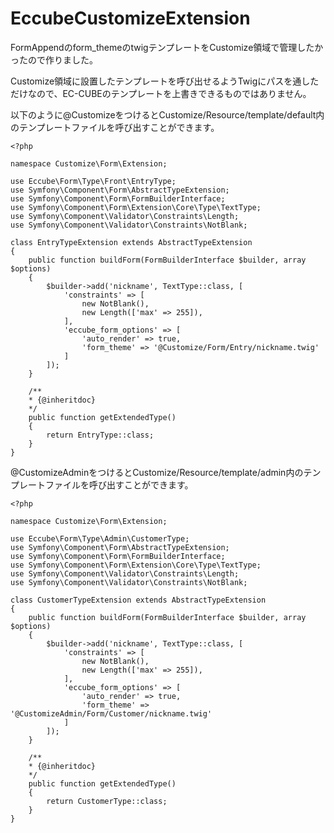 # EccubeCustomizeExtension

FormAppendのform_themeのtwigテンプレートをCustomize領域で管理したかったので作りました。

Customize領域に設置したテンプレートを呼び出せるようTwigにパスを通しただけなので、EC-CUBEのテンプレートを上書きできるものではありません。

以下のように@CustomizeをつけるとCustomize/Resource/template/default内のテンプレートファイルを呼び出すことができます。
```
<?php

namespace Customize\Form\Extension;

use Eccube\Form\Type\Front\EntryType;
use Symfony\Component\Form\AbstractTypeExtension;
use Symfony\Component\Form\FormBuilderInterface;
use Symfony\Component\Form\Extension\Core\Type\TextType;
use Symfony\Component\Validator\Constraints\Length;
use Symfony\Component\Validator\Constraints\NotBlank;

class EntryTypeExtension extends AbstractTypeExtension
{
    public function buildForm(FormBuilderInterface $builder, array $options)
    {
        $builder->add('nickname', TextType::class, [
            'constraints' => [
                new NotBlank(),
                new Length(['max' => 255]),
            ],
            'eccube_form_options' => [
                'auto_render' => true,
                'form_theme' => '@Customize/Form/Entry/nickname.twig'
            ]
        ]);
    }

    /**
    * {@inheritdoc}
    */
    public function getExtendedType()
    {
        return EntryType::class;
    }
}
```


@CustomizeAdminをつけるとCustomize/Resource/template/admin内のテンプレートファイルを呼び出すことができます。
```
<?php

namespace Customize\Form\Extension;

use Eccube\Form\Type\Admin\CustomerType;
use Symfony\Component\Form\AbstractTypeExtension;
use Symfony\Component\Form\FormBuilderInterface;
use Symfony\Component\Form\Extension\Core\Type\TextType;
use Symfony\Component\Validator\Constraints\Length;
use Symfony\Component\Validator\Constraints\NotBlank;

class CustomerTypeExtension extends AbstractTypeExtension
{
    public function buildForm(FormBuilderInterface $builder, array $options)
    {
        $builder->add('nickname', TextType::class, [
            'constraints' => [
                new NotBlank(),
                new Length(['max' => 255]),
            ],
            'eccube_form_options' => [
                'auto_render' => true,
                'form_theme' => '@CustomizeAdmin/Form/Customer/nickname.twig'
            ]
        ]);
    }

    /**
    * {@inheritdoc}
    */
    public function getExtendedType()
    {
        return CustomerType::class;
    }
}

```
